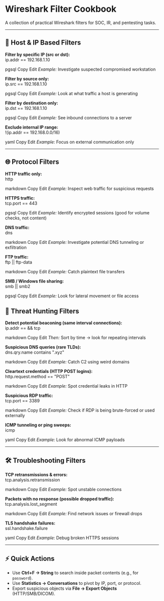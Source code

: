 # Wireshark Filter Cookbook
A collection of practical Wireshark filters for SOC, IR, and pentesting tasks.  

---

## 🔎 Host & IP Based Filters

**Filter by specific IP (src or dst):**  
ip.addr == 192.168.1.10

pgsql
Copy
Edit
*Example:* Investigate suspected compromised workstation  

**Filter by source only:**  
ip.src == 192.168.1.10

pgsql
Copy
Edit
*Example:* Look at what traffic a host is generating  

**Filter by destination only:**  
ip.dst == 192.168.1.10

pgsql
Copy
Edit
*Example:* See inbound connections to a server  

**Exclude internal IP range:**  
!(ip.addr == 192.168.0.0/16)

yaml
Copy
Edit
*Example:* Focus on external communication only  

---

## 🌐 Protocol Filters

**HTTP traffic only:**  
http

markdown
Copy
Edit
*Example:* Inspect web traffic for suspicious requests  

**HTTPS traffic:**  
tcp.port == 443

pgsql
Copy
Edit
*Example:* Identify encrypted sessions (good for volume checks, not content)  

**DNS traffic:**  
dns

markdown
Copy
Edit
*Example:* Investigate potential DNS tunneling or exfiltration  

**FTP traffic:**  
ftp || ftp-data

markdown
Copy
Edit
*Example:* Catch plaintext file transfers  

**SMB / Windows file sharing:**  
smb || smb2

pgsql
Copy
Edit
*Example:* Look for lateral movement or file access  


## 🔐 Threat Hunting Filters

**Detect potential beaconing (same interval connections):**  
ip.addr == <target IP> && tcp

markdown
Copy
Edit
*Then:* Sort by time → look for repeating intervals  

**Suspicious DNS queries (rare TLDs):**  
dns.qry.name contains ".xyz"

markdown
Copy
Edit
*Example:* Catch C2 using weird domains  

**Cleartext credentials (HTTP POST logins):**  
http.request.method == "POST"

markdown
Copy
Edit
*Example:* Spot credential leaks in HTTP  

**Suspicious RDP traffic:**  
tcp.port == 3389

markdown
Copy
Edit
*Example:* Check if RDP is being brute-forced or used externally  

**ICMP tunneling or ping sweeps:**  
icmp

yaml
Copy
Edit
*Example:* Look for abnormal ICMP payloads  

---

## 🛠️ Troubleshooting Filters

**TCP retransmissions & errors:**  
tcp.analysis.retransmission

markdown
Copy
Edit
*Example:* Spot unstable connections  

**Packets with no response (possible dropped traffic):**  
tcp.analysis.lost_segment

markdown
Copy
Edit
*Example:* Find network issues or firewall drops  

**TLS handshake failures:**  
ssl.handshake.failure

yaml
Copy
Edit
*Example:* Debug broken HTTPS sessions  

---

## ⚡ Quick Actions

- Use **Ctrl+F → String** to search inside packet contents (e.g., for `password`).  
- Use **Statistics → Conversations** to pivot by IP, port, or protocol.  
- Export suspicious objects via **File → Export Objects** (HTTP/SMB/DICOM).  
